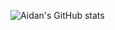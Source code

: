 ![Aidan's GitHub stats](https://github-readme-stats.vercel.app/api?username=Aidan-The-Dev&show_icons=true&theme=radical)
